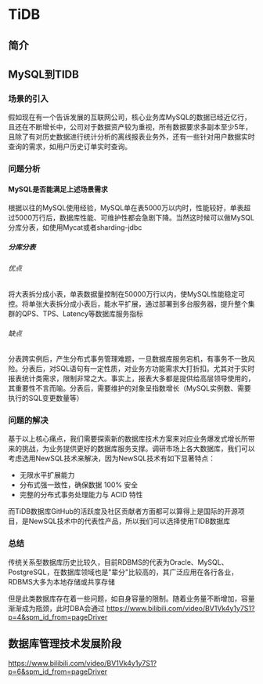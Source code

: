 
# TiDB

## 简介



## MySQL到TIDB

### 场景的引入

假如现在有一个告诉发展的互联网公司，核心业务库MySQL的数据已经近亿行，且还在不断增长中，公司对于数据资产较为重视，所有数据要求多副本至少5年，且除了有对历史数据进行统计分析的离线报表业务外，还有一些针对用户数据实时查询的需求，如用户历史订单实时查询。

### 问题分析

#### MySQL是否能满足上述场景需求
根据以往的MySQL使用经验，MySQL单在表5000万以内时，性能较好，单表超过5000万行后，数据库性能、可维护性都会急剧下降。当然这时候可以做MySQL分库分表，如使用Mycat或者sharding-jdbc

##### 分库分表

###### 优点

将大表拆分成小表，单表数据量控制在50000万行以内，使MySQL性能稳定可控。将单张大表拆分成小表后，能水平扩展，通过部署到多台服务器，提升整个集群的QPS、TPS、Latency等数据库服务指标

###### 缺点

分表跨实例后，产生分布式事务管理难题，一旦数据库服务宕机，有事务不一致风险。分表后，对SQL语句有一定性质，对业务方功能需求大打折扣。尤其对于实时报表统计类需求，限制非常之大。事实上，报表大多都是提供给高层领导使用的，其重要性不言而喻。分表后，需要维护的对象呈指数增长（MySQL实例数、需要执行的SQL变更数量等）

### 问题的解决
基于以上核心痛点，我们需要探索新的数据库技术方案来对应业务爆发式增长所带来的挑战，为业务提供更好的数据库服务支撑。调研市场上各大数据库，我们可以考虑选用NewSQL技术来解决，因为NewSQL技术有如下显著特点：
- 无限水平扩展能力
- 分布式强一致性，确保数据 100% 安全
- 完整的分布式事务处理能力与 ACID 特性

而TiDB数据库GitHub的活跃度及社区贡献者方面都可以算得上是国际的开源项目，是NewSQL技术中的代表性产品，所以我们可以选择使用TIDB数据库

### 总结
传统关系型数据库历史比较久，目前RDBMS的代表为Oracle、MySQL、PostgreSQL，在数据库领域也是"辈分"比较高的，其广泛应用在各行各业，RDBMS大多为本地存储或共享存储

但是此类数据库存在着一些问题，如自身容量的限制。随着业务量不断增加，容量渐渐成为瓶颈，此时DBA会通过
https://www.bilibili.com/video/BV1Vk4y1y7S1?p=4&spm_id_from=pageDriver


## 数据库管理技术发展阶段
https://www.bilibili.com/video/BV1Vk4y1y7S1?p=6&spm_id_from=pageDriver
